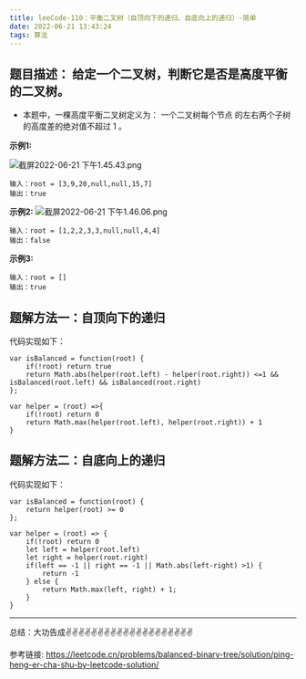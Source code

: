 ```yaml
---
title: leeCode-110：平衡二叉树（自顶向下的递归、自底向上的递归）-简单
date: 2022-06-21 13:43:24
tags: 算法
---
```


<meta name="referrer" content="no-referrer"/>


## 题目描述： 给定一个二叉树，判断它是否是高度平衡的二叉树。

* 本题中，一棵高度平衡二叉树定义为： 一个二叉树每个节点 的左右两个子树的高度差的绝对值不超过 1 。


**示例1:**

![截屏2022-06-21 下午1.45.43.png](https://upload-images.jianshu.io/upload_images/11846892-c613c69b2d12b1b6.png?imageMogr2/auto-orient/strip%7CimageView2/2/w/1240)

```
输入：root = [3,9,20,null,null,15,7]
输出：true
```
**示例2:**
![截屏2022-06-21 下午1.46.06.png](https://upload-images.jianshu.io/upload_images/11846892-72e76d094d937b31.png?imageMogr2/auto-orient/strip%7CimageView2/2/w/1240)

```
输入：root = [1,2,2,3,3,null,null,4,4]
输出：false

```
**示例3:**
```
输入：root = []
输出：true

```

## 题解方法一：自顶向下的递归

代码实现如下： 
```
var isBalanced = function(root) {
    if(!root) return true
    return Math.abs(helper(root.left) - helper(root.right)) <=1 && isBalanced(root.left) && isBalanced(root.right) 
};

var helper = (root) =>{
    if(!root) return 0
    return Math.max(helper(root.left), helper(root.right)) + 1
}
```

## 题解方法二：自底向上的递归

代码实现如下： 
```
var isBalanced = function(root) {
    return helper(root) >= 0
};

var helper = (root) => {
    if(!root) return 0
    let left = helper(root.left)
    let right = helper(root.right)
    if(left == -1 || right == -1 || Math.abs(left-right) >1) {
        return -1
    } else {
        return Math.max(left, right) + 1;
    }
}

```

---
总结：大功告成✌️✌️✌️✌️✌️✌️✌️✌️✌️✌️✌️✌️✌️✌️✌️✌️✌️✌️✌️✌️

参考链接:
https://leetcode.cn/problems/balanced-binary-tree/solution/ping-heng-er-cha-shu-by-leetcode-solution/











